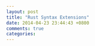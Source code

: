 ```yaml
---
layout: post
title: "Rust Syntax Extensions"
date: 2014-04-23 23:44:43 +0800
comments: true
categories: 
---
```

